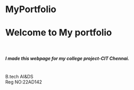# MyPortfolio
<h1>Welcome to My portfolio</h1><br>
<h5>I made this webpage for my college project-CIT Chennai.</h5><br>
<h7>B.tech AI&DS</h7><br>
<h7>Reg NO:22AD142<h7>
